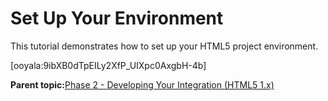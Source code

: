 # Set Up Your Environment

This tutorial demonstrates how to set up your HTML5 project environment.

\[ooyala:9ibXB0dTpEILy2XfP\_UIXpc0AxgbH-4b\]



**Parent topic:**[Phase 2 - Developing Your Integration \(HTML5 1.x\)](../../../oadtech/ad_serving/dg/html5_deprecated_phase2.md)

